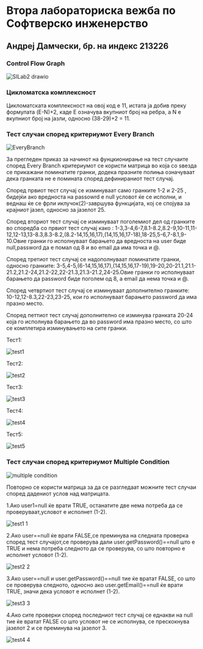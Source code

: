 # Втора лабораториска вежба по Софтверско инженерство
## Андреј Дамчески, бр. на индекс 213226
 ### Control Flow Graph 
 
![SILab2 drawio](https://github.com/damceskiandrej/SI_2023_lab2_213226/assets/127520269/95f4c408-a396-474b-b1e1-6b584f809624)


 ### Цикломатска комплексност 
 Цикломатската комплексност на овој код е 11, истата ја добив преку формулата (E-N)+2, каде E означува вкупниот број на ребра, а N е вкупниот број на јазли, односно
 (38-29)+2 = 11.
 ### Тест случаи според критериумот Every Branch 
 
 ![EveryBranch](https://github.com/damceskiandrej/SI_2023_lab2_213226/assets/127520269/e296eb4e-4654-4e26-aef8-42f5facb9a01)

За прегледен приказ за начинот на фунцкионирање на тест случаите според Every Branch критериумот се користи матрица во која со ѕвезда се прикажани поминатите гранки, додека празните полиња означуваат дека гранката не е помината според дефинираниот тест случај. 

Според првиот тест случај се изминуваат само гранките 1-2 и 2-25 , бидејќи ако вредноста на passowrd е null условот ќе се исполни, и веднаш ќе се фрли иклучок(2)-завршува функцијата, кој се спојува за крајниот јазел, односно за јазелот 25.

Според вториот тест случај се изминуваат поголемиот дел од гранките во споредба со првиот тест случај како : 1-3,3-4,6-7,8.1-8.2,8.2-9,10-11,11-12,12-13,13-8.3,8.3-8.2,(8.2-14,15,16,17),(14,15,16,17-18),18-25,5-6,7-8.1,9-10.Овие гранки го исполнуваат барањето да вредноста на user биде null,password да е помал од 8 и во email да има точка и @.

Според третиот тест случај се надополнуваат поминатите гранки, односно гранките: 3-5,4-5,(6-14,15,16,17),(14,15,16,17-19),19-20,20-21.1,21.1-21.2,21.2-24,21.2-22,22-21.3,21.3-21.2,24-25.Овие гранки го исполнуваат барањето да password биде поголем од 8, а email да нема точка и @. 

Според четвртиот тест случај се изминуваат дополнително гранките: 10-12,12-8.3,22-23,23-25, кои го исполнуваат барањето password да има празно место.

Според петтиот тест случај дополнително се изминува гранката 20-24 која го исполнува барањето да во password има празно место, со што се комплетира изминувањето на сите гранки.  

Тест1:  

![test1](https://github.com/damceskiandrej/SI_2023_lab2_213226/assets/127520269/e625c131-41aa-4e42-aafe-a3495ff3ad05)


Тест2: 

![test2](https://github.com/damceskiandrej/SI_2023_lab2_213226/assets/127520269/e6ce28e7-72ee-4cbb-9c72-a8da3305975c)


Тест3: 

![test3](https://github.com/damceskiandrej/SI_2023_lab2_213226/assets/127520269/c15d82e3-cda4-4aeb-a5ef-b97e53c94c07)


Тест4:

![test4](https://github.com/damceskiandrej/SI_2023_lab2_213226/assets/127520269/ece9e8d1-ad49-4a02-bab0-e85d5a72a98d)


Тест5:

![test5](https://github.com/damceskiandrej/SI_2023_lab2_213226/assets/127520269/8dcc41a2-5e7e-4a31-af5c-c667f7b5cf9a)


 ### Тест случаи според критериумот Multiple Condition 
![multiple condition](https://github.com/damceskiandrej/SI_2023_lab2_213226/assets/127520269/e91113ed-0506-4890-a1e8-0e460ebd1a20)

 
Повторно се користи матрица за да се разгледаат можните тест случаи според дадениот услов над матрицата.

1.Ако user1=null ќе врати TRUE, останатите две нема потреба да се проверуваат,условот е исполнет (1-2).  

![test1 1](https://github.com/damceskiandrej/SI_2023_lab2_213226/assets/127520269/3a2ac39e-7860-45b6-b4ff-aed5f4cad8fd)



2.Ако user==null ќе врати FALSE,се преминува на следната проверка според тест случајот,се проверува дали user.getPassword()==null што е TRUE и нема потреба следното да се проверува, со што повторно е исполнет условот (1-2). 

![test2 2](https://github.com/damceskiandrej/SI_2023_lab2_213226/assets/127520269/2821150e-9d87-444b-a320-84e3ffefe9d9)



3.Ако user==null и user.getPassword()==null тие ќе вратат FALSE, со што се проверува следното, односно ако user.getEmail()==null ќе врати TRUE, значи дека условот е исполнет (1-2).

![test3 3](https://github.com/damceskiandrej/SI_2023_lab2_213226/assets/127520269/7a2e3a9c-de97-4cda-b508-33285b22640d)



4.Ако сите проверки според последниот тест случај се еднакви на null тие ќе вратат FALSE со што условот не се исполнува, се прескокнува јазелот 2 и се преминува на јазелот 3.

![test4 4](https://github.com/damceskiandrej/SI_2023_lab2_213226/assets/127520269/68f0b7f1-a576-465a-9663-4f1a57df9d90)

